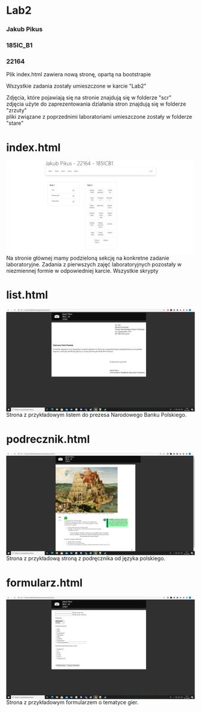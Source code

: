 # Lab2





<h3>Jakub Pikus</h3>
<h3>185IC_B1</h3>
<h3>22164</h3>


<p>Plik index.html zawiera nową stronę, opartą na bootstrapie</p>

<p>Wszystkie zadania zostały umieszczone w karcie "Lab2"</p>


<p>Zdjęcia, które pojawiają się na stronie znajdują się w folderze "scr"<br>
zdjęcia użyte do zaprezentowania działania stron znajdują się w folderze "zrzuty"<br>
pliki związane z poprzednimi laboratoriami umieszczone zostały w folderze "stare"</p>


# index.html

<img src="zrzuty/index.png" alt="index"  style="float: left;" />

<p>Na stronie głównej mamy podzieloną sekcję na konkretne zadanie laboratoryjne. Zadania z pierwszych zajęć laboratoryjnych pozostały w niezmiennej formie w odpowiedniej karcie. Wszystkie skrypty</p>



# list.html

<img src="zrzuty/list.png" alt="list"  style="float: left;" />

<p>Strona z przykładowym listem do prezesa Narodowego Banku Polskiego.</p>



# podrecznik.html

<img src="zrzuty/podrecznik.png" alt="podrecznik"  style="float: left;" />

<p>Strona z przykładową stroną z podręcznika od języka polskiego.</p>



# formularz.html

<img src="zrzuty/formularz.png" alt="formularz"  style="float: left;" />

<p>Strona z przykładowym formularzem o tematyce gier.</p>

